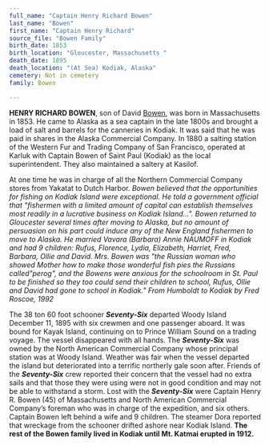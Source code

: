 ```yaml
---
full_name: "Captain Henry Richard Bowen"
last_name: "Bowen"
first_name: "Captain Henry Richard"
source_file: "Bowen Family"
birth_date: 1853
birth_location: "Gloucester, Massachusetts "
death_date: 1895
death_location: "(At Sea) Kodiak, Alaska"
cemetery: Not in cemetery
family: Bowen

---
```


**HENRY RICHARD BOWEN**, son of David [Bowen](../_families/Bowen_Family.md), was born in Massachusetts in
1853. He came to Alaska as a sea captain in the late 1800s and brought a load of salt and barrels for the canneries in Kodiak.  It was said that he was paid in shares in the Alaska Commercial Company.  In 1880 a salting station of the Western Fur and Trading Company of San Francisco, operated at Karluk with Captain Bowen of Saint Paul (Kodiak) as the local superintendent. They also maintained a saltery at Kasilof.

At one time he was in charge of all the Northern Commercial
Company stores from Yakatat to Dutch Harbor. *Bowen believed that the
opportunities for fishing on Kodiak Island were exceptional. He told a
government official that "fishermen with a limited amount of capital can
establish themselves most readily in a lucrative business on Kodiak
Island…". Bowen returned to Gloucester several times after moving to
Alaska, but no amount of persuasion on his part could induce any of the
New England fishermen to move to Alaska. He married Vavara (Barbara)
Annie NAUMOFF in Kodiak and had 9 children: Rufus, Florence, Lydia,
Elizabeth, Harriet, Fred, Barbara, Ollie and David. Mrs. Bowen was "the
Russian woman who showed Mother how to make those wonderful fish pies
the Russians called"perog", and the Bowens were anxious for the
schoolroom in St. Paul to be finished so they too could send their
children to school, Rufus, Ollie and David had gone to school in
Kodiak." *From Humboldt to Kodiak* by Fred Roscoe, 1992*

The 38 ton 60 foot schooner ***Seventy-Six*** departed Woody Island
December 11, 1895 with six crewmen and one passenger aboard. It was
bound for Kayak Island, continuing on to Prince William Sound on a
trading voyage. The vessel disappeared with all hands. The
***Seventy-Six*** was owned by the North American Commercial Company
whose principal station was at Woody Island. Weather was fair when the
vessel departed the island but deteriorated into a terrific northerly
gale soon after. Friends of the ***Seventy-Six*** crew reported their
concern that the vessel had no extra sails and that those they were
using were not in good condition and may not be able to withstand a
storm. Lost with the ***Seventy-Six*** were Captain Henry R. Bowen (45)
of Massachusetts and North American Commercial Company’s foreman who was
in charge of the expedition, and six others. Captain Bowen left behind a
wife and 9 children. The steamer Dora reported that wreckage from the
schooner drifted ashore near Kodiak Island. **The rest of the Bowen
family lived in Kodiak until Mt. Katmai erupted in 1912.**

